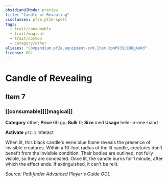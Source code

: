 ```yaml
---
obsidianUIMode: preview
title: "Candle of Revealing"
cssclasses: pf2e,pf2e-spell
tags:
  - trait/consumable
  - trait/magical
  - trait/common
  - category/other
aliases: "Compendium.pf2e.equipment-srd.Item.XpmPX3ScEOBgAoKd"
license: OGL
---
```

# Candle of Revealing
## Item 7
### [[consumable]][[magical]]

**Category** other; 
**Price** 60 gp; 
**Bulk** 0; **Size** med
**Usage** held-in-one-hand

**Activate** `pf2:1` Interact

When lit, this black candle's eerie blue flame reveals the presence of invisible creatures. Within a 10-foot radius of the lit candle, creatures don't benefit from the invisible condition. Their bodies are outlined, not fully visible, so they are concealed. Once lit, the candle burns for 1 minute, after which the effect ends. If extinguished, it can't be relit.

*Source: Pathfinder Advanced Player's Guide*
*OGL*